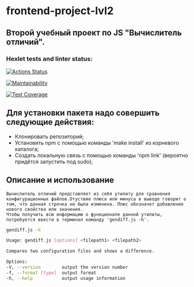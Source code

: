 # frontend-project-lvl2
## Второй учебный проект по JS "Вычислитель отличий".
### Hexlet tests and linter status:
[![Actions Status](https://github.com/alice-shamaeva/frontend-project-46/actions/workflows/hexlet-check.yml/badge.svg)](https://github.com/alice-shamaeva/frontend-project-46/actions)

[![Maintainability](https://api.codeclimate.com/v1/badges/6563e876e0b2c77f1162/maintainability)](https://codeclimate.com/github/alice-shamaeva/frontend-project-46/maintainability)

[![Test Coverage](https://api.codeclimate.com/v1/badges/6563e876e0b2c77f1162/test_coverage)](https://codeclimate.com/github/alice-shamaeva/frontend-project-46/test_coverage)

## Для установки пакета надо совершить следующие действия:
- Клонировать репозиторий;
- Установить npm с помощью команды 'make install' из корневого каталога;
- Создать локальную связь с помощью команды 'npm link' (вероятно придётся запустить под sudo);

## Описание и использование
    Вычислитель отличий представляет из себя утилиту для сравнения конфигурационных файлов.Отуствие плюса или минуса в выводе говорит о том, что данная строчка не была изменена. Плюс обозначет добавление нового свойства или значения.
    Чтобы получить всю информацию о функционале данной утилиты, потребуется ввести в терминал команду 'gendiff.js -h'.
```bash
gendiff.js -h

Usage: gendiff.js [options] <filepath1> <filepath2>

Compares two configuration files and shows a difference.

Options:
-V, --version        output the version number
-f, --format [type]  output format
-h, --help           output usage information
```
